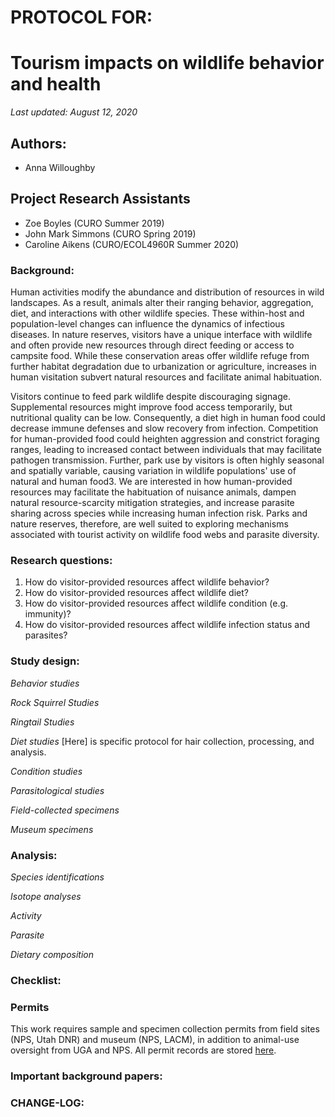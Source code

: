 # PROTOCOL FOR: 
# Tourism impacts on wildlife behavior and health

_Last updated: August 12, 2020_

## Authors: 

* Anna Willoughby

## Project Research Assistants

* Zoe Boyles (CURO Summer 2019) 
* John Mark Simmons (CURO Spring 2019)
* Caroline Aikens (CURO/ECOL4960R Summer 2020)

### Background: 

Human activities modify the abundance and distribution of resources in wild landscapes. As a result, animals alter their ranging behavior, aggregation, diet, and interactions with other wildlife species. These within-host and population-level changes can influence the dynamics of infectious diseases. In nature reserves, visitors have a unique interface with wildlife and often provide new resources through direct feeding or access to campsite food. While these conservation areas offer wildlife refuge from further habitat degradation due to urbanization or agriculture, increases in human visitation subvert natural resources and facilitate animal habituation.

Visitors continue to feed park wildlife despite discouraging signage. Supplemental resources might improve food access temporarily, but nutritional quality can be low. Consequently, a diet high in human food could decrease immune defenses and slow recovery from infection. Competition for human-provided food could heighten aggression and constrict foraging ranges, leading to increased contact between individuals that may facilitate pathogen transmission. Further, park use by visitors is often highly seasonal and spatially variable, causing variation in wildlife populations' use of natural and human food3. We are interested in how human-provided resources may facilitate the habituation of nuisance animals, dampen natural resource-scarcity mitigation strategies, and increase parasite sharing across species while increasing human infection risk. Parks and nature reserves, therefore, are well suited to exploring mechanisms associated with tourist activity on wildlife food webs and parasite diversity.

### Research questions:
1. How do visitor-provided resources affect wildlife behavior? 
2. How do visitor-provided resources affect wildlife diet? 
3. How do visitor-provided resources affect wildlife condition (e.g. immunity)? 
4. How do visitor-provided resources affect wildlife infection status and parasites? 

### Study design: 

*Behavior studies* 

_Rock Squirrel Studies_

_Ringtail Studies_


*Diet studies* 
[Here] is specific protocol for hair collection, processing, and analysis.

*Condition studies*

*Parasitological studies*

_Field-collected specimens_ 

_Museum specimens_

### Analysis: 
*Species identifications*

*Isotope analyses*

*Activity*

*Parasite* 

*Dietary composition*

### Checklist: 

### Permits
This work requires sample and specimen collection permits from field sites (NPS, Utah DNR) and museum (NPS, LACM), in addition to animal-use oversight from UGA and NPS. All permit records are stored [here](https://docs.google.com/spreadsheets/d/1pRibmzCBBkdJKFlgX9BHZPBH5-2jjv_UKw48D10KQ38/edit?usp=sharing). 

### Important background papers: 

### CHANGE-LOG:
